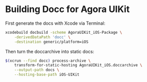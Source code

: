 # Building Docc for Agora UIKit

First generate the docs with Xcode via Terminal:

```sh
xcodebuild docbuild -scheme AgoraUIKit_iOS-Package \
	-derivedDataPath 'docc' \
	-destination generic/platform=iOS
```

Then turn the doccarchive into static docs:

```sh
$(xcrun --find docc) process-archive \
	transform-for-static-hosting AgoraUIKit_iOS.doccarchive \
	--output-path docs \
	--hosting-base-path iOS-UIKit
```

